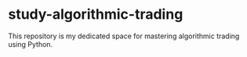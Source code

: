 # study-algorithmic-trading
This repository is my dedicated space for mastering algorithmic trading using Python.
